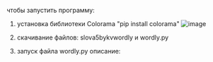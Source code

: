 чтобы запустить программу:
1) установка библиотеки Colorama "pip install colorama" ![image](https://github.com/user-attachments/assets/2fa6975a-29e3-49be-9ee0-83f64a4b6ab1)

2) скачивание файлов: slova5bykvwordly и wordly.py
3) запуск файла wordly.py
описание:
